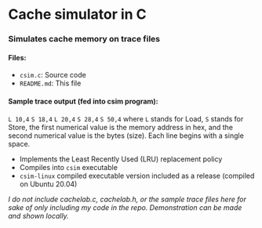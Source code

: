  # Cache simulator in C

 ### Simulates cache memory on trace files

 #### Files:
  - `csim.c`: Source code
  - `README.md`: This file

 #### Sample trace output (fed into csim program):
 `L 10,4`
 `S 18,4`
 `L 20,4`
 `S 28,4`
 `S 50,4`
 where `L` stands for Load, `S` stands for Store, the first numerical value is the memory address in hex,
 and the second numerical value is the bytes (size). Each line begins with a single space.

  - Implements the Least Recently Used (LRU) replacement policy
  - Compiles into `csim` executable
  - `csim-linux` compiled executable version included as a release (compiled on Ubuntu 20.04)

*I do not include cachelab.c, cachelab.h, or the sample trace files here for sake of only including my code
in the repo. Demonstration can be made and shown locally.*
